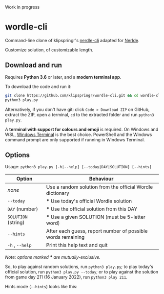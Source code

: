 Work in progress

# wordle-cli

Command-line clone of klipspringr's [nerdle-cli](https://github.com/klipspringr/wordle-cli/) adapted for [Nerlde](https://nerdlegame.com/).

Customize solution, of customizable length.

## Download and run

Requires **Python 3.6** or later, and a **modern terminal app**.

To download the code and run it:

```bash
git clone https://github.com/klipspringr/wordle-cli.git && cd wordle-cli
python3 play.py
```

Alternatively, if you don't have git: click `Code > Download ZIP` on GitHub, extract the ZIP, open a terminal, `cd` to the extracted folder and run `python3 play.py`.

A **terminal with support for colours and emoji** is required. On Windows and WSL, [Windows Terminal](https://aka.ms/terminal) is the best choice. PowerShell and the Windows command prompt are only supported if running in Windows Terminal.

## Options

Usage: `python3 play.py [-h|--help] [--today|DAY|SOLUTION] [--hints]`

|Option                     |Behaviour                                                  |
|---------------------------|-----------------------------------------------------------|
|_none_                     |Use a random solution from the official Wordle dictionary  |
|`--today`                  |**\***  Use today's official Wordle solution               |
|`DAY` (number)             |**\***  Use the official solution from this DAY            |
|`SOLUTION` (string)        |**\***  Use a given SOLUTION (must be 5-letter word)       |
|`--hints`                  |After each guess, report number of possible words remaining|
|`-h` , `--help`            |Print this help text and quit                              |

_Note: options marked **\*** are mutually-exclusive._

So, to play against random solutions, run `python3 play.py`; to play today's official solution, run `python3 play.py --today`; or to play against the solution from game day 211 (16 January 2022), run `python3 play 211`. 

Hints mode (`--hints`) looks like this:

